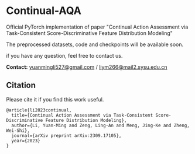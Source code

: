 # Continual-AQA
Official PyTorch implementation of paper "Continual Action Assessment via Task-Consistent Score-Discriminative Feature Distribution Modeling"

The preprocessed datasets, code and checkpoints will be available soon.

if you have any question, feel free to contact us.

**Contact:** yuanmingli527@gmail.com / liym266@mail2.sysu.edu.cn

## Citation
Please cite it if you find this work useful.
```
@article{li2023continual,
  title={Continual Action Assessment via Task-Consistent Score-Discriminative Feature Distribution Modeling},
  author={Li, Yuan-Ming and Zeng, Ling-An and Meng, Jing-Ke and Zheng, Wei-Shi},
  journal={arXiv preprint arXiv:2309.17105},
  year={2023}
}
```
